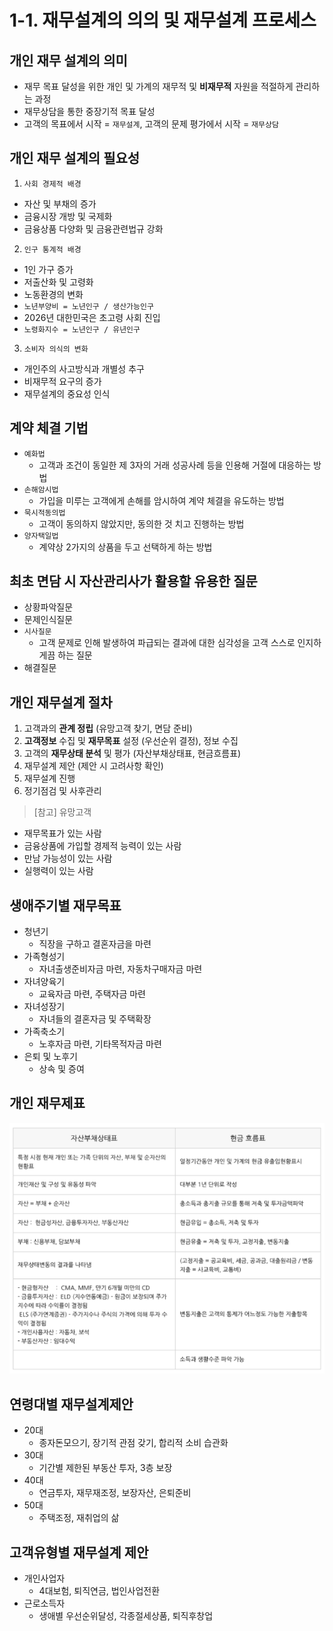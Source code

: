 # 1-1. 재무설계의 의의 및 재무설계 프로세스

## 개인 재무 설계의 의미
- 재무 목표 달성을 위한 개인 및 가계의 재무적 및 **비재무적** 자원을 적절하게 관리하는 과정
- 재무상담을 통한 중장기적 목표 달성
- 고객의 목표에서 시작 = `재무설계`, 고객의 문제 평가에서 시작 = `재무상담`

## 개인 재무 설계의 필요성
1) `사회 경제적 배경`
  - 자산 및 부채의 증가
  - 금융시장 개방 및 국제화
  - 금융상품 다양화 및 금융관련법규 강화

2) `인구 통계적 배경`
  - 1인 가구 증가
  - 저출산화 및 고령화
  - 노동환경의 변화
  - `노년부양비 = 노년인구 / 생산가능인구`
  - 2026년 대한민국은 초고령 사회 진입
  - `노령화지수 = 노년인구 / 유년인구`

3) `소비자 의식의 변화`
  - 개인주의 사고방식과 개별성 추구
  - 비재무적 요구의 증가
  - 재무설계의 중요성 인식


## 계약 체결 기법
- `예화법`
  - 고객과 조건이 동일한 제 3자의 거래 성공사례 등을 인용해 거절에 대응하는 방법
- `손해암시법`
  - 가입을 미루는 고객에게 손해를 암시하여 계약 체결을 유도하는 방법
- `묵시적동의법`
  - 고객이 동의하지 않았지만, 동의한 것 치고 진행하는 방법
- `양자택일법`
  - 계약상 2가지의 상품을 두고 선택하게 하는 방법

## 최초 면담 시 자산관리사가 활용할 유용한 질문
- 상황파악질문
- 문제인식질문
- `시사질문`
  - 고객 문제로 인해 발생하여 파급되는 결과에 대한 심각성을 고객 스스로 인지하게끔 하는 질문
- 해결질문


## 개인 재무설계 절차
1) 고객과의 **관계 정립** (유망고객 찾기, 면담 준비)
2) **고객정보** 수집 및 **재무목표** 설정 (우선순위 결정), 정보 수집
3) 고객의 **재무상태 분석** 및 평가 (자산부채상태표, 현금흐름표)
4) 재무설계 제안 (제안 시 고려사항 확인)
5) 재무설계 진행
6) 정기점검 및 사후관리

> [참고] 유망고객
- 재무목표가 있는 사람
- 금융상품에 가입할 경제적 능력이 있는 사람
- 만남 가능성이 있는 사람
- 실행력이 있는 사람

## 생애주기별 재무목표
- 청년기
  - 직장을 구하고 결혼자금을 마련
- 가족형성기
  - 자녀출생준비자금 마련, 자동차구매자금 마련
- 자녀양육기
  - 교육자금 마련, 주택자금 마련
- 자녀성장기
  - 자녀들의 결혼자금 및 주택확장
- 가족축소기
  - 노후자금 마련, 기타목적자금 마련
- 은퇴 및 노후기
  - 상속 및 증여


## 개인 재무제표

<img src="./../img/bs_cf.png">


## 연령대별 재무설계제안
- 20대
  - 종자돈모으기, 장기적 관점 갖기, 합리적 소비 습관화
- 30대
  - 기간별 제한된 부동산 투자, 3층 보장
- 40대
  - 연금투자, 재무재조정, 보장자산, 은퇴준비
- 50대
  - 주택조정, 재취업의 삶


## 고객유형별 재무설계 제안
- 개인사업자
  - 4대보험, 퇴직연금, 법인사업전환
- 근로소득자
  - 생애별 우선순위달성, 각종절세상품, 퇴직후창업

